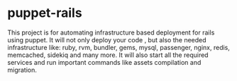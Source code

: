puppet-rails
============

This project is for automating infrastructure based deployment for rails using puppet. It will not only deploy your code , but also the needed infrastructure like: ruby, rvm, bundler, gems, mysql, passenger, nginx, redis, memcached, sidekiq and many more. It will also start all the required services and run important commands like assets compilation and migration.
